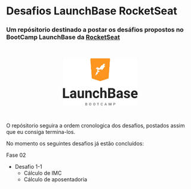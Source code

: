 <h1>Desafios LaunchBase RocketSeat</h1>
 <h3>Um repósitorio destinado a postar os desáfios propostos no BootCamp LaunchBase da <a href="https://rocketseat.com.br">RocketSeat</a></h3>
 <br>
 <p align="center">
    <img src="LaunchBase.png" width="200" align="center">
 </p>
 <br>
 <p>O repósitorio seguira a ordem cronologica dos desafios, postados assim que eu consiga termina-los.</p>
 <p>No momento os seguintes desafios já estão concluídos:</p>
 <p>Fase 02</p>
<ul>
    <li>Desafio 1-1
    <ul>
        <li>Cálculo de IMC
        <li>Cálculo de aposentadoria
    </ul>
</ul>

